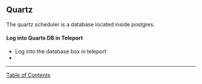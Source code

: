 ## Quartz
The quartz scheduler is a database located inside postgres.

#### Log into Quarts DB in Teleport
- Log into the database box in teleport
- 

***
[Table of Contents](../README.md)